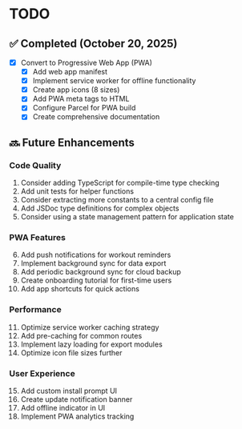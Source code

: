 # TODO

## ✅ Completed (October 20, 2025)
- [x] Convert to Progressive Web App (PWA)
  - [x] Add web app manifest
  - [x] Implement service worker for offline functionality
  - [x] Create app icons (8 sizes)
  - [x] Add PWA meta tags to HTML
  - [x] Configure Parcel for PWA build
  - [x] Create comprehensive documentation

## 🔜 Future Enhancements

### Code Quality
1. Consider adding TypeScript for compile-time type checking
2. Add unit tests for helper functions
3. Consider extracting more constants to a central config file
4. Add JSDoc type definitions for complex objects
5. Consider using a state management pattern for application state

### PWA Features
6. Add push notifications for workout reminders
7. Implement background sync for data export
8. Add periodic background sync for cloud backup
9. Create onboarding tutorial for first-time users
10. Add app shortcuts for quick actions

### Performance
11. Optimize service worker caching strategy
12. Add pre-caching for common routes
13. Implement lazy loading for export modules
14. Optimize icon file sizes further

### User Experience
15. Add custom install prompt UI
16. Create update notification banner
17. Add offline indicator in UI
18. Implement PWA analytics tracking
